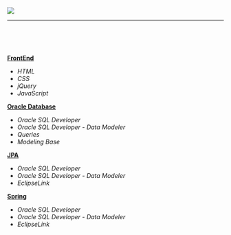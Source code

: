 <img src="https://github.com/ZoranKJava/gifs/blob/master/eng-logo-pos.png">

<hr/>

</br>
</br>
</br>


<b><a href="https://github.com/ZoranKJava/Engineering/tree/master/FrontEnd">FrontEnd</a></b>
 * <i>HTML</i>
 * <i>CSS</i>
 * <i>jQuery</i>
 * <i>JavaScript</i>


<b><a href="https://github.com/ZoranKJava/Engineering/tree/master/Oracle%20Database">Oracle Database</a></b>
 * <i>Oracle SQL Developer</i>
 * <i>Oracle SQL Developer - Data Modeler</i>
 * <i>Queries</i>
 * <i>Modeling Base</i>

<b><a href="https://github.com/ZoranKJava/Engineering/tree/master/JPA">JPA</a></b>
 * <i>Oracle SQL Developer</i>
 * <i>Oracle SQL Developer - Data Modeler</i>
 * <i>EclipseLink</i>

<b><a href="https://github.com/ZoranKJava/Engineering/tree/master/Spring">Spring</a></b>
 * <i>Oracle SQL Developer</i>
 * <i>Oracle SQL Developer - Data Modeler</i>
 * <i>EclipseLink</i>


